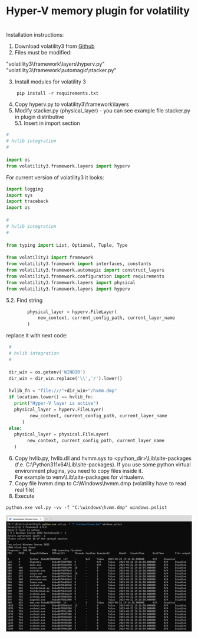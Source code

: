 #
# Hyper-V memory plugin for volatility
#

Installation instructions:

1. Download volatility3 from [Github](https://github.com/volatilityfoundation/volatility3)    
2. Files must be modified:  

"volatility3\framework\layers\hyperv.py"    
"volatility3\framework\automagic\stacker.py"   

3. Install modules for volatility 3

```
    pip install -r requirements.txt
```

4. Copy hyperv.py to volatility3\framework\layers  
5. Modify stacker.py (physical_layer) - you can see example file stacker.py in plugin distributive  
5.1. Insert in import section  

```python
#
# hvlib integration
#

import os
from volatility3.framework.layers import hyperv  
```  

For current version of volatility3 it looks:

```python
import logging
import sys
import traceback
import os

#
# hvlib integration
#

from typing import List, Optional, Tuple, Type

from volatility3 import framework
from volatility3.framework import interfaces, constants
from volatility3.framework.automagic import construct_layers
from volatility3.framework.configuration import requirements
from volatility3.framework.layers import physical
from volatility3.framework.layers import hyperv
```

5.2. Find string

```python
        physical_layer = hyperv.FileLayer(
            new_context, current_config_path, current_layer_name
        )
```

replace it with next code:

```python
 #
 # hvlib integration
 #

 dir_win = os.getenv('WINDIR')
 dir_win = dir_win.replace('\\','/').lower()

 hvlib_fn = "file:///"+dir_win+"/hvmm.dmp"
 if location.lower() == hvlib_fn:
   print("Hyper-V layer is active")
   physical_layer = hyperv.FileLayer(
         new_context, current_config_path, current_layer_name
      )
 else:
   physical_layer = physical.FileLayer(
        new_context, current_config_path, current_layer_name
   )
 ```

6. Copy hvlib.py, hvlib.dll and hvmm.sys to <python_dir>\Lib\site-packages (f.e. C:\Python311x64\Lib\site-packages).
	If you use some python virtual environment plugins, you need to copy files inside it.  
	For example to venv\Lib\site-packages for virtualenv.  
7. Copy file hvmm.dmp to C:\Windows\hvmm.dmp (volatility have to read real file)  
8. Execute  

```
python.exe vol.py -vv -f "C:\windows\hvmm.dmp" windows.pslist
```
 
![](./images/image001.png)
